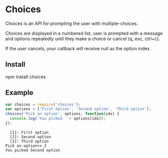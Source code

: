 # Choices

Choices is an API for prompting the user with multiple-choices.

Choices are displayed in a numbered list, user is prompted with a message and
options repeatedly until they make a choice or cancel (q, esc, ctrl+c).

If the user cancels, your callback will receive null as the option index.

## Install
npm install choices

## Example
```javascript
var choices = require('choices');
var options = ['First Option', 'Second option', 'Third option'];
choices('Pick an option', options, function(idx) {
  console.log('You picked ' + options[idx]);
});
```

```text
  [1]: First option
  [2]: Second option
  [3]: Third option
Pick an option>> 2
You picked Second option
```